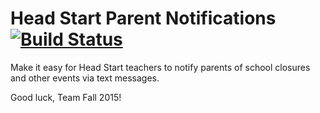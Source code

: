 Head Start Parent Notifications [![Build Status](https://travis-ci.org/CSC322-Grinnell/notifications.svg?branch=master)](https://travis-ci.org/CSC322-Grinnell/notifications)
=============
Make it easy for Head Start teachers to notify parents of school closures and other events via text messages.

Good luck, Team Fall 2015!
